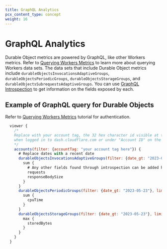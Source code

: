 ```yaml
---
title: GraphQL Analytics
pcx_content_type: concept
weight: 16
---
```


# GraphQL Analytics

Durable Object metrics are powered by GraphQL, like other Workers metrics. Refer to [Querying Workers Metrics](/analytics/graphql-api/tutorials/querying-workers-metrics/) to learn more about querying Workers data sets. The data sets that include Durable Object metrics include `durableObjectsInvocationsAdaptiveGroups`, `durableObjectsPeriodicGroups`, `durableObjectsStorageGroups`, and `durableObjectsSubrequestsAdaptiveGroups`. You can use [GraphQL Introspection](/analytics/graphql-api/features/discovery/introspection/) to get information on the fields exposed by each.

## Example of GraphQL query for Durable Objects

Refer to [Querying Workers Metrics](/analytics/graphql-api/tutorials/querying-workers-metrics/) tutorial for authentication.

```js
  viewer {
    /* 
    Replace with your account tag, the 32 hex character id visible at the beginning of any url
    when logged in to dash.cloudflare.com or under "Account ID" on the sidebar of the Workers & Pages Overview 
    */ 
    accounts(filter: {accountTag: "your account tag here"}) {
      # Replace dates with a recent date
      durableObjectsInvocationsAdaptiveGroups(filter: {date_gt: "2023-05-23"}, limit: 1000) {
        sum {
          # Any other fields found through introspection can be added here
          requests
          responseBodySize
        }
      }
      durableObjectsPeriodicGroups(filter: {date_gt: "2023-05-23"}, limit: 1000) {
        sum {
          cpuTime
        }
      }
      durableObjectsStorageGroups(filter: {date_gt: "2023-05-23"}, limit: 1000) {
        max {
          storedBytes
        }
      }
    }
  }
```

